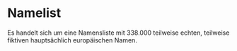 # Namelist
Es handelt sich um eine Namensliste mit 338.000 teilweise echten, teilweise fiktiven hauptsächlich europäischen Namen.
